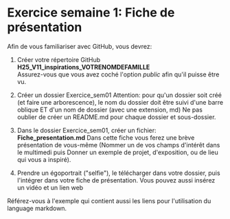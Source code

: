 # Exercice semaine 1: Fiche de présentation
Afin de vous familiariser avec GitHub, vous devrez:

1) Créer votre répertoire GitHub **H25_V11_inspirations_VOTRENOMDEFAMILLE**<br>
   Assurez-vous que vous avez coché l'option *public* afin qu'il puisse être vu.

2) Créer un dossier Exercice_sem01 Attention: pour qu'un dossier soit créé (et faire une arborescence), le nom du dossier doit être suivi d'une barre oblique ET 
   d'un nom de dossier (avec une extension, md) Ne pas oublier de créer un README.md pour chaque dossier et sous-dossier.

3) Dans le dossier Exercice_sem01, créer un fichier: **Fiche_presentation.md**
   Dans cette fiche vous ferez une brève présentation de vous-même (Nommer un de vos champs d'intérêt dans le multimedi puis Donner un exemple de projet, 
   d'exposition, ou de lieu qui vous a inspiré).

4) Prendre un égoportrait ("selfie"), le télécharger dans votre dossier, puis l'intégrer dans votre fiche de présentation. Vous pouvez aussi insérez un vidéo et un 
   lien web

Référez-vous à l'exemple qui contient aussi les liens pour l'utilisation du language markdown.
